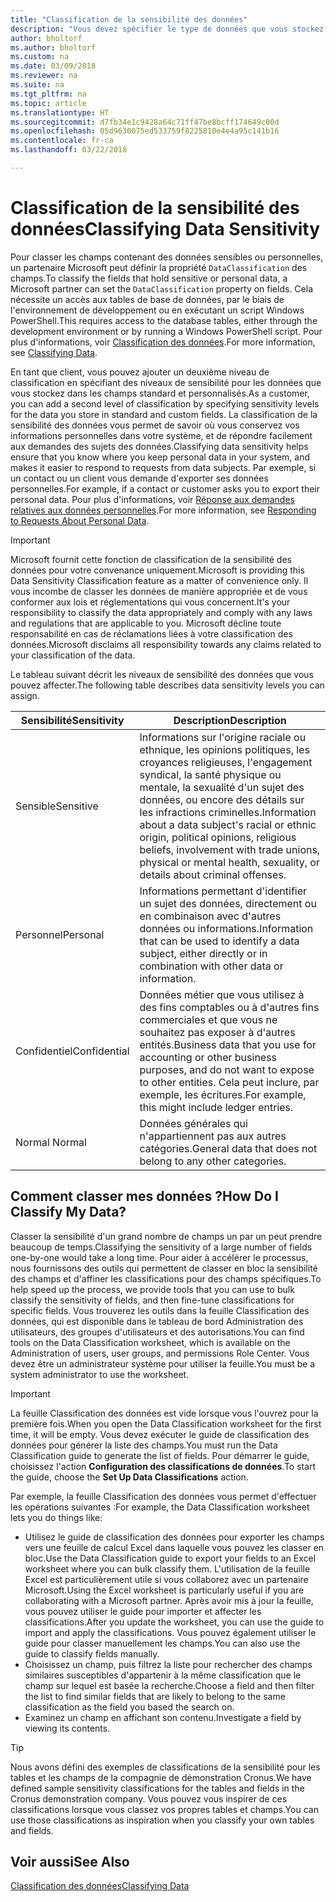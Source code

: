 ```yaml
---
title: "Classification de la sensibilité des données"
description: "Vous devez spécifier le type de données que vous stockez sur les personnes afin de pouvoir répondre aux demandes des sujets des données."
author: bholtorf
ms.author: bholtorf
ms.custom: na
ms.date: 03/09/2018
ms.reviewer: na
ms.suite: na
ms.tgt_pltfrm: na
ms.topic: article
ms.translationtype: HT
ms.sourcegitcommit: d7fb34e1c9428a64c71ff47be8bcff174649c00d
ms.openlocfilehash: 05d9630075ed533759f8225810e4e4a95c141b16
ms.contentlocale: fr-ca
ms.lasthandoff: 03/22/2018

---
```


# <a name="classifying-data-sensitivity"></a><span data-ttu-id="2b11b-103">Classification de la sensibilité des données</span><span class="sxs-lookup"><span data-stu-id="2b11b-103">Classifying Data Sensitivity</span></span>
<span data-ttu-id="2b11b-104">Pour classer les champs contenant des données sensibles ou personnelles, un partenaire Microsoft peut définir la propriété ```DataClassification``` des champs.</span><span class="sxs-lookup"><span data-stu-id="2b11b-104">To classify the fields that hold sensitive or personal data, a Microsoft partner can set the ```DataClassification``` property on fields.</span></span> <span data-ttu-id="2b11b-105">Cela nécessite un accès aux tables de base de données, par le biais de l'environnement de développement ou en exécutant un script Windows PowerShell.</span><span class="sxs-lookup"><span data-stu-id="2b11b-105">This requires access to the database tables, either through the development environment or by running a Windows PowerShell script.</span></span> <span data-ttu-id="2b11b-106">Pour plus d'informations, voir [Classification des données](https://docs.microsoft.com/en-us/dynamics-nav/classifying-data).</span><span class="sxs-lookup"><span data-stu-id="2b11b-106">For more information, see [Classifying Data](https://docs.microsoft.com/en-us/dynamics-nav/classifying-data).</span></span>  

<span data-ttu-id="2b11b-107">En tant que client, vous pouvez ajouter un deuxième niveau de classification en spécifiant des niveaux de sensibilité pour les données que vous stockez dans les champs standard et personnalisés.</span><span class="sxs-lookup"><span data-stu-id="2b11b-107">As a customer, you can add a second level of classification by specifying sensitivity levels for the data you store in standard and custom fields.</span></span> <span data-ttu-id="2b11b-108">La classification de la sensibilité des données vous permet de savoir où vous conservez vos informations personnelles dans votre système, et de répondre facilement aux demandes des sujets des données.</span><span class="sxs-lookup"><span data-stu-id="2b11b-108">Classifying data sensitivity helps ensure that you know where you keep personal data in your system, and makes it easier to respond to requests from data subjects.</span></span> <span data-ttu-id="2b11b-109">Par exemple, si un contact ou un client vous demande d'exporter ses données personnelles.</span><span class="sxs-lookup"><span data-stu-id="2b11b-109">For example, if a contact or customer asks you to export their personal data.</span></span> <span data-ttu-id="2b11b-110">Pour plus d'informations, voir [Réponse aux demandes relatives aux données personnelles](admin-responding-to-requests-about-personal-data.md).</span><span class="sxs-lookup"><span data-stu-id="2b11b-110">For more information, see [Responding to Requests About Personal Data](admin-responding-to-requests-about-personal-data.md).</span></span>

> [!Important]
> <span data-ttu-id="2b11b-111">Microsoft fournit cette fonction de classification de la sensibilité des données pour votre convenance uniquement.</span><span class="sxs-lookup"><span data-stu-id="2b11b-111">Microsoft is providing this Data Sensitivity Classification feature as a matter of convenience only.</span></span> <span data-ttu-id="2b11b-112">Il vous incombe de classer les données de manière appropriée et de vous conformer aux lois et réglementations qui vous concernent.</span><span class="sxs-lookup"><span data-stu-id="2b11b-112">It's your responsibility to classify the data appropriately and comply with any laws and regulations that are applicable to you.</span></span> <span data-ttu-id="2b11b-113">Microsoft décline toute responsabilité en cas de réclamations liées à votre classification des données.</span><span class="sxs-lookup"><span data-stu-id="2b11b-113">Microsoft disclaims all responsibility towards any claims related to your classification of the data.</span></span>  

<span data-ttu-id="2b11b-114">Le tableau suivant décrit les niveaux de sensibilité des données que vous pouvez affecter.</span><span class="sxs-lookup"><span data-stu-id="2b11b-114">The following table describes data sensitivity levels you can assign.</span></span>

|<span data-ttu-id="2b11b-115">Sensibilité</span><span class="sxs-lookup"><span data-stu-id="2b11b-115">Sensitivity</span></span>|<span data-ttu-id="2b11b-116">Description</span><span class="sxs-lookup"><span data-stu-id="2b11b-116">Description</span></span>|
|----|----|
|<span data-ttu-id="2b11b-117">Sensible</span><span class="sxs-lookup"><span data-stu-id="2b11b-117">Sensitive</span></span> | <span data-ttu-id="2b11b-118">Informations sur l'origine raciale ou ethnique, les opinions politiques, les croyances religieuses, l'engagement syndical, la santé physique ou mentale, la sexualité d'un sujet des données, ou encore des détails sur les infractions criminelles.</span><span class="sxs-lookup"><span data-stu-id="2b11b-118">Information about a data subject's racial or ethnic origin, political opinions, religious beliefs, involvement with trade unions, physical or mental health, sexuality, or details about criminal offenses.</span></span> |
|<span data-ttu-id="2b11b-119">Personnel</span><span class="sxs-lookup"><span data-stu-id="2b11b-119">Personal</span></span> | <span data-ttu-id="2b11b-120">Informations permettant d'identifier un sujet des données, directement ou en combinaison avec d'autres données ou informations.</span><span class="sxs-lookup"><span data-stu-id="2b11b-120">Information that can be used to identify a data subject, either directly or in combination with other data or information.</span></span>|
|<span data-ttu-id="2b11b-121">Confidentiel</span><span class="sxs-lookup"><span data-stu-id="2b11b-121">Confidential</span></span> | <span data-ttu-id="2b11b-122">Données métier que vous utilisez à des fins comptables ou à d'autres fins commerciales et que vous ne souhaitez pas exposer à d'autres entités.</span><span class="sxs-lookup"><span data-stu-id="2b11b-122">Business data that you use for accounting or other business purposes, and do not want to expose to other entities.</span></span> <span data-ttu-id="2b11b-123">Cela peut inclure, par exemple, les écritures.</span><span class="sxs-lookup"><span data-stu-id="2b11b-123">For example, this might include ledger entries.</span></span>|
|<span data-ttu-id="2b11b-124">Normal </span><span class="sxs-lookup"><span data-stu-id="2b11b-124">Normal</span></span> | <span data-ttu-id="2b11b-125">Données générales qui n'appartiennent pas aux autres catégories.</span><span class="sxs-lookup"><span data-stu-id="2b11b-125">General data that does not belong to any other categories.</span></span>|

## <a name="how-do-i-classify-my-data"></a><span data-ttu-id="2b11b-126">Comment classer mes données ?</span><span class="sxs-lookup"><span data-stu-id="2b11b-126">How Do I Classify My Data?</span></span>
<span data-ttu-id="2b11b-127">Classer la sensibilité d'un grand nombre de champs un par un peut prendre beaucoup de temps.</span><span class="sxs-lookup"><span data-stu-id="2b11b-127">Classifying the sensitivity of a large number of fields one-by-one would take a long time.</span></span> <span data-ttu-id="2b11b-128">Pour aider à accélérer le processus, nous fournissons des outils qui permettent de classer en bloc la sensibilité des champs et d'affiner les classifications pour des champs spécifiques.</span><span class="sxs-lookup"><span data-stu-id="2b11b-128">To help speed up the process, we provide tools that you can use to bulk classify the sensitivity of fields, and then fine-tune classifications for specific fields.</span></span> <span data-ttu-id="2b11b-129">Vous trouverez les outils dans la feuille Classification des données, qui est disponible dans le tableau de bord Administration des utilisateurs, des groupes d'utilisateurs et des autorisations.</span><span class="sxs-lookup"><span data-stu-id="2b11b-129">You can find tools on the Data Classification worksheet, which is available on the Administration of users, user groups, and permissions Role Center.</span></span> <span data-ttu-id="2b11b-130">Vous devez être un administrateur système pour utiliser la feuille.</span><span class="sxs-lookup"><span data-stu-id="2b11b-130">You must be a system administrator to use the worksheet.</span></span>

> [!Important]
> <span data-ttu-id="2b11b-131">La feuille Classification des données est vide lorsque vous l'ouvrez pour la première fois.</span><span class="sxs-lookup"><span data-stu-id="2b11b-131">When you open the Data Classification worksheet for the first time, it will be empty.</span></span> <span data-ttu-id="2b11b-132">Vous devez exécuter le guide de classification des données pour générer la liste des champs.</span><span class="sxs-lookup"><span data-stu-id="2b11b-132">You must run the Data Classification guide to generate the list of fields.</span></span> <span data-ttu-id="2b11b-133">Pour démarrer le guide, choisissez l'action **Configuration des classifications de données**.</span><span class="sxs-lookup"><span data-stu-id="2b11b-133">To start the guide, choose the **Set Up Data Classifications** action.</span></span>

<span data-ttu-id="2b11b-134">Par exemple, la feuille Classification des données vous permet d'effectuer les opérations suivantes :</span><span class="sxs-lookup"><span data-stu-id="2b11b-134">For example, the Data Classification worksheet lets you do things like:</span></span>  

* <span data-ttu-id="2b11b-135">Utilisez le guide de classification des données pour exporter les champs vers une feuille de calcul Excel dans laquelle vous pouvez les classer en bloc.</span><span class="sxs-lookup"><span data-stu-id="2b11b-135">Use the Data Classification guide to export your fields to an Excel worksheet where you can bulk classify them.</span></span> <span data-ttu-id="2b11b-136">L'utilisation de la feuille Excel est particulièrement utile si vous collaborez avec un partenaire Microsoft.</span><span class="sxs-lookup"><span data-stu-id="2b11b-136">Using the Excel worksheet is particularly useful if you are collaborating with a Microsoft partner.</span></span> <span data-ttu-id="2b11b-137">Après avoir mis à jour la feuille, vous pouvez utiliser le guide pour importer et affecter les classifications.</span><span class="sxs-lookup"><span data-stu-id="2b11b-137">After you update the worksheet, you can use the guide to import and apply the classifications.</span></span> <span data-ttu-id="2b11b-138">Vous pouvez également utiliser le guide pour classer manuellement les champs.</span><span class="sxs-lookup"><span data-stu-id="2b11b-138">You can also use the guide to classify fields manually.</span></span>  
* <span data-ttu-id="2b11b-139">Choisissez un champ, puis filtrez la liste pour rechercher des champs similaires susceptibles d'appartenir à la même classification que le champ sur lequel est basée la recherche.</span><span class="sxs-lookup"><span data-stu-id="2b11b-139">Choose a field and then filter the list to find similar fields that are likely to belong to the same classification as the field you based the search on.</span></span>  
* <span data-ttu-id="2b11b-140">Examinez un champ en affichant son contenu.</span><span class="sxs-lookup"><span data-stu-id="2b11b-140">Investigate a field by viewing its contents.</span></span>  

> [!Tip]
> <span data-ttu-id="2b11b-141">Nous avons défini des exemples de classifications de la sensibilité pour les tables et les champs de la compagnie de démonstration Cronus.</span><span class="sxs-lookup"><span data-stu-id="2b11b-141">We have defined sample sensitivity classifications for the tables and fields in the Cronus demonstration company.</span></span> <span data-ttu-id="2b11b-142">Vous pouvez vous inspirer de ces classifications lorsque vous classez vos propres tables et champs.</span><span class="sxs-lookup"><span data-stu-id="2b11b-142">You can use those classifications as inspiration when you classify your own tables and fields.</span></span>

## <a name="see-also"></a><span data-ttu-id="2b11b-143">Voir aussi</span><span class="sxs-lookup"><span data-stu-id="2b11b-143">See Also</span></span>
[<span data-ttu-id="2b11b-144">Classification des données</span><span class="sxs-lookup"><span data-stu-id="2b11b-144">Classifying Data</span></span>](https://docs.microsoft.com/en-us/dynamics-nav/classifying-data)  

